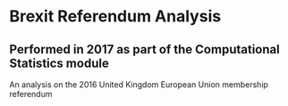 # Brexit Referendum Analysis
## Performed in 2017 as part of the Computational Statistics module
An analysis on the 2016 United Kingdom European Union membership referendum
